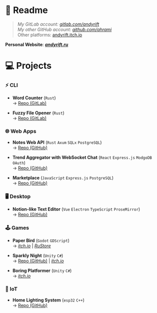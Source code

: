 # 📖 Readme

> _My GitLab account: [gitlab.com/andyrift](https://gitlab.com/andyrift)_<br>
> _My other GitHub account: [github.com/ahrami](https://github.com/ahrami)_<br>
> Other platforms: [andyrift.itch.io](https://andyrift.itch.io)

**Personal Website**: [***andyrift.ru***](https://andyrift.ru)

# 💻 Projects

### ⚡ CLI

- **Word Counter** (`Rust`)<br>
-> [Repo (GitLab)](https://gitlab.com/andyrift/rs-count)

- **Fuzzy File Opener** (`Rust`)<br>
-> [Repo (GitLab)](https://gitlab.com/andyrift/fuzzy-open)

### 🌐 Web Apps

- **Notes Web API** (`Rust` `Axum` `SQLx` `PostgreSQL`)<br>
-> [Repo (GitHub)](https://github.com/andyrift/rs-notes)

- **Trend Aggregator with WebSocket Chat** (`React` `Express.js` `ModgoDB` `OAuth`)<br>
-> [Repo (GitHub)](https://github.com/andyrift/lamet)

- **Marketplace** (`JavaScript` `Express.js` `PostgreSQL`)<br>
-> [Repo (GitHub)](https://github.com/andyrift/apple-sause)

### 🖥️ Desktop

- **Notion-like Text Editor** (`Vue` `Electron` `TypeScript` `ProseMirror`)<br>
-> [Repo (GitHub)](https://github.com/andyrift/better-text-editor)

### 🕹️ Games

- **Paper Bird** (`Godot` `GDScript`)<br>
-> [_itch.io_](https://andyrift.itch.io/paper-bird) | [_RuStore_](https://apps.rustore.ru/app/ru.andyrift.paperbird)

- **Sparkly Night** (`Unity` `C#`)<br>
-> [Repo (GitHub)](https://github.com/andyrift/sparkly-night) | [_itch.io_](https://andyrift.itch.io/sparkly-night)

- **Boring Platformer** (`Unity` `C#`)<br>
-> [_itch.io_](https://andyrift.itch.io/boring-platformer)

### 🔌 IoT

- **Home Lighting System** (`esp32` `C++`)<br>
-> [Repo (GitHub)](https://github.com/andyrift/home-lighting-system)
